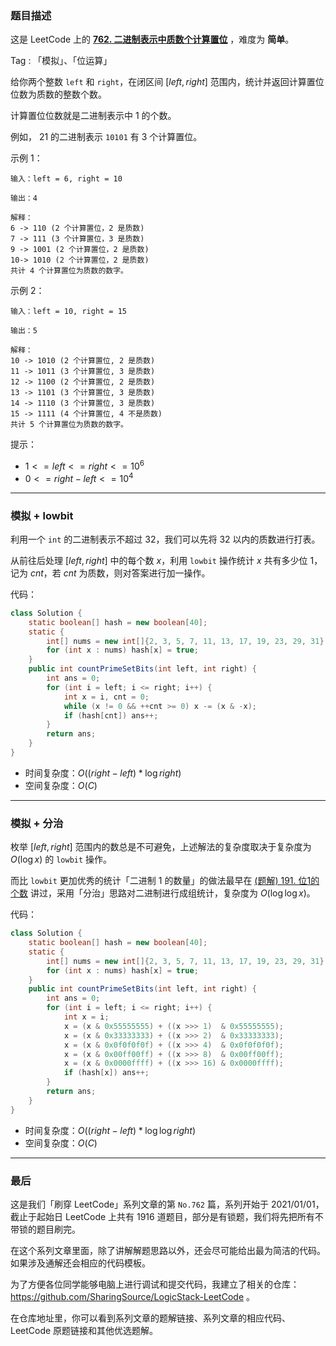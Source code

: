 ### 题目描述

这是 LeetCode 上的 **[762. 二进制表示中质数个计算置位](https://leetcode-cn.com/problems/prime-number-of-set-bits-in-binary-representation/solution/by-ac_oier-w50x/)** ，难度为 **简单**。

Tag : 「模拟」、「位运算」



给你两个整数 `left` 和 `right`，在闭区间 $[left, right]$ 范围内，统计并返回计算置位位数为质数的整数个数。

计算置位位数就是二进制表示中 $1$ 的个数。

例如， $21$ 的二进制表示 `10101` 有 $3$ 个计算置位。

示例 1：
```
输入：left = 6, right = 10

输出：4

解释：
6 -> 110 (2 个计算置位，2 是质数)
7 -> 111 (3 个计算置位，3 是质数)
9 -> 1001 (2 个计算置位，2 是质数)
10-> 1010 (2 个计算置位，2 是质数)
共计 4 个计算置位为质数的数字。
```
示例 2：
```
输入：left = 10, right = 15

输出：5

解释：
10 -> 1010 (2 个计算置位, 2 是质数)
11 -> 1011 (3 个计算置位, 3 是质数)
12 -> 1100 (2 个计算置位, 2 是质数)
13 -> 1101 (3 个计算置位, 3 是质数)
14 -> 1110 (3 个计算置位, 3 是质数)
15 -> 1111 (4 个计算置位, 4 不是质数)
共计 5 个计算置位为质数的数字。
```

提示：
* $1 <= left <= right <= 10^6$
* $0 <= right - left <= 10^4$

---

### 模拟 + lowbit

利用一个 `int` 的二进制表示不超过 $32$，我们可以先将 $32$ 以内的质数进行打表。

从前往后处理 $[left, right]$ 中的每个数 $x$，利用 `lowbit` 操作统计 $x$ 共有多少位 $1$，记为 $cnt$，若 $cnt$ 为质数，则对答案进行加一操作。

代码：
```java
class Solution {
    static boolean[] hash = new boolean[40];
    static {
        int[] nums = new int[]{2, 3, 5, 7, 11, 13, 17, 19, 23, 29, 31};
        for (int x : nums) hash[x] = true;
    }
    public int countPrimeSetBits(int left, int right) {
        int ans = 0;
        for (int i = left; i <= right; i++) {
            int x = i, cnt = 0;
            while (x != 0 && ++cnt >= 0) x -= (x & -x);
            if (hash[cnt]) ans++;
        }
        return ans;
    }
}
```
* 时间复杂度：$O((right - left) * \log{right})$
* 空间复杂度：$O(C)$

---

### 模拟 + 分治

枚举 $[left, right]$ 范围内的数总是不可避免，上述解法的复杂度取决于复杂度为 $O(\log{x})$ 的 `lowbit` 操作。

而比 `lowbit` 更加优秀的统计「二进制 $1$ 的数量」的做法最早在 [(题解) 191. 位1的个数](https://leetcode-cn.com/problems/number-of-1-bits/solution/yi-ti-san-jie-wei-shu-jian-cha-you-yi-to-av1r/) 讲过，采用「分治」思路对二进制进行成组统计，复杂度为 $O(\log{\log{x}})$。

代码：
```java
class Solution {
    static boolean[] hash = new boolean[40];
    static {
        int[] nums = new int[]{2, 3, 5, 7, 11, 13, 17, 19, 23, 29, 31};
        for (int x : nums) hash[x] = true;
    }
    public int countPrimeSetBits(int left, int right) {
        int ans = 0;
        for (int i = left; i <= right; i++) {
            int x = i;
            x = (x & 0x55555555) + ((x >>> 1)  & 0x55555555);
            x = (x & 0x33333333) + ((x >>> 2)  & 0x33333333);
            x = (x & 0x0f0f0f0f) + ((x >>> 4)  & 0x0f0f0f0f);
            x = (x & 0x00ff00ff) + ((x >>> 8)  & 0x00ff00ff);
            x = (x & 0x0000ffff) + ((x >>> 16) & 0x0000ffff);
            if (hash[x]) ans++;
        }
        return ans;
    }
}
```
* 时间复杂度：$O((right - left) * \log{\log{right}})$
* 空间复杂度：$O(C)$

---

### 最后

这是我们「刷穿 LeetCode」系列文章的第 `No.762` 篇，系列开始于 2021/01/01，截止于起始日 LeetCode 上共有 1916 道题目，部分是有锁题，我们将先把所有不带锁的题目刷完。

在这个系列文章里面，除了讲解解题思路以外，还会尽可能给出最为简洁的代码。如果涉及通解还会相应的代码模板。

为了方便各位同学能够电脑上进行调试和提交代码，我建立了相关的仓库：https://github.com/SharingSource/LogicStack-LeetCode 。

在仓库地址里，你可以看到系列文章的题解链接、系列文章的相应代码、LeetCode 原题链接和其他优选题解。

